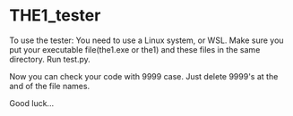 # THE1_tester
To use the tester:
You need to use a Linux system, or WSL.
Make sure you put your executable file(the1.exe or the1) and these files in the same directory.
Run test.py.

Now you can check your code with 9999 case. Just delete 9999's at the and of the file names.

Good luck...
